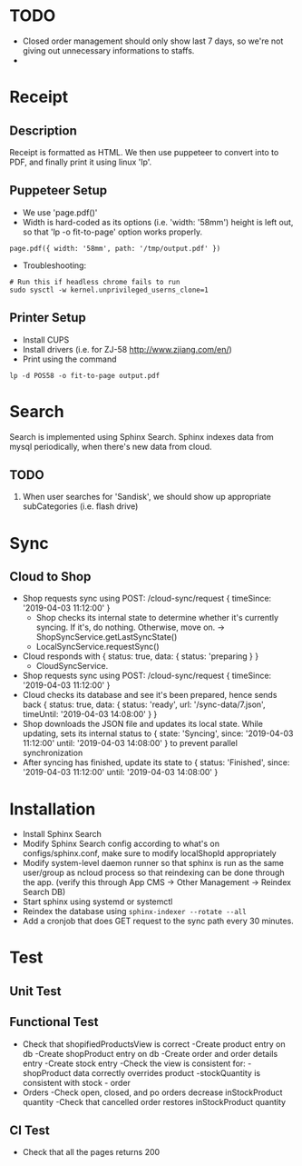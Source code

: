 # TODO
- Closed order management should only show last 7 days, so we're not giving out unnecessary informations
  to staffs.
- 

# Receipt
## Description
Receipt is formatted as HTML. We then use puppeteer to convert into to PDF, and finally
print it using linux 'lp'.

## Puppeteer Setup
* We use 'page.pdf()' 
* Width is hard-coded as its options (i.e. 'width: '58mm') height is left out, so that 'lp -o fit-to-page' option works properly.
```
page.pdf({ width: '58mm', path: '/tmp/output.pdf' })
```
* Troubleshooting:
```
# Run this if headless chrome fails to run
sudo sysctl -w kernel.unprivileged_userns_clone=1
```

## Printer Setup
* Install CUPS
* Install drivers (i.e. for ZJ-58 http://www.zjiang.com/en/)
* Print using the command
```
lp -d POS58 -o fit-to-page output.pdf
```

# Search
Search is implemented using Sphinx Search. Sphinx indexes data from mysql periodically, when there's new data
from cloud.
## TODO
1. When user searches for 'Sandisk', we should show up appropriate subCategories (i.e. flash drive)

# Sync
## Cloud to Shop
* Shop requests sync using POST: /cloud-sync/request { timeSince: '2019-04-03 11:12:00' }
    * Shop checks its internal state to determine whether it's currently syncing. If it's, do nothing.
      Otherwise, move on. -> ShopSyncService.getLastSyncState()
    * LocalSyncService.requestSync()
* Cloud responds with { status: true, data: { status: 'preparing } }
    * CloudSyncService.
* Shop requests sync using POST: /cloud-sync/request { timeSince: '2019-04-03 11:12:00' }
* Cloud checks its database and see it's been prepared, hence sends back
  { status: true, data: { status: 'ready', url: '/sync-data/7.json', timeUntil: '2019-04-03 14:08:00' } }
* Shop downloads the JSON file and updates its local state. While updating,
  sets its internal status to { state: 'Syncing', since: '2019-04-03 11:12:00' until: '2019-04-03 14:08:00' }
  to prevent parallel synchronization
* After syncing has finished, update its state to { status: 'Finished', since: '2019-04-03 11:12:00' until: '2019-04-03 14:08:00' }

# Installation
* Install Sphinx Search
* Modify Sphinx Search config according to what's on configs/sphinx.conf, make sure to modify localShopId appropriately
* Modify system-level daemon runner so that sphinx is run as the same user/group
  as ncloud process so that reindexing can be done through the app.
  (verify this through App CMS -> Other Management -> Reindex Search DB)
* Start sphinx using systemd or systemctl
* Reindex the database using ```sphinx-indexer --rotate --all```
* Add a cronjob that does GET request to the sync path every 30 minutes.
 
# Test
## Unit Test

## Functional Test
* Check that shopifiedProductsView is correct
  -Create product entry on db
  -Create shopProduct entry on db
  -Create order and order details entry
  -Create stock entry
  -Check the view is consistent for:
    -shopProduct data correctly overrides product
    -stockQuantity is consistent with stock - order
* Orders
   -Check open, closed, and po orders decrease inStockProduct quantity
   -Check that cancelled order restores inStockProduct quantity

## CI Test
* Check that all the pages returns 200

